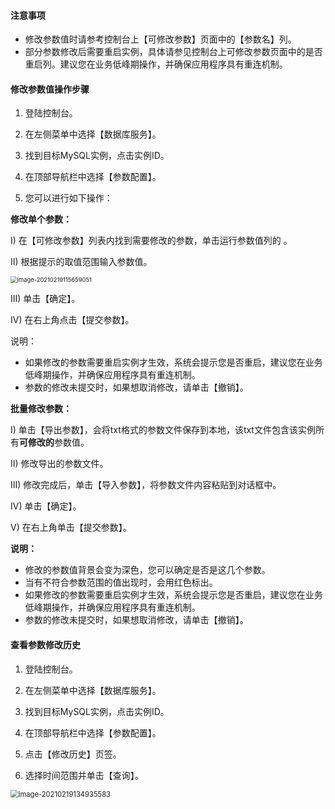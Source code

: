 #### 注意事项

- 修改参数值时请参考控制台上【可修改参数】页面中的【参数名】列。
- 部分参数修改后需要重启实例，具体请参见控制台上可修改参数页面中的是否重启列。建议您在业务低峰期操作，并确保应用程序具有重连机制。

#### 修改参数值操作步骤

1. 登陆控制台。

2. 在左侧菜单中选择【数据库服务】。

3. 找到目标MySQL实例，点击实例ID。

4. 在顶部导航栏中选择【参数配置】。

5. 您可以进行如下操作：

**修改单个参数：**

I)     在【可修改参数】列表内找到需要修改的参数，单击运行参数值列的                                。

II)     根据提示的取值范围输入参数值。

<img src="https://i.loli.net/2021/02/19/9ghFduDbL4Xyato.png" alt="image-20210219115659051" style="zoom: 67%;" />

III)    单击【确定】。

IV)   在右上角点击【提交参数】。

说明：

- 如果修改的参数需要重启实例才生效，系统会提示您是否重启，建议您在业务低峰期操作，并确保应用程序具有重连机制。
- 参数的修改未提交时，如果想取消修改，请单击【撤销】。

**批量修改参数：**

I)     单击【导出参数】，会将txt格式的参数文件保存到本地，该txt文件包含该实例所有**可修改的**参数值。

II)     修改导出的参数文件。

III)    修改完成后，单击【导入参数】，将参数文件内容粘贴到对话框中。

IV)   单击【确定】。

V)    在右上角单击【提交参数】。

**说明：**

- 修改的参数值背景会变为深色，您可以确定是否是这几个参数。
- 当有不符合参数范围的值出现时，会用红色标出。
- 如果修改的参数需要重启实例才生效，系统会提示您是否重启，建议您在业务低峰期操作，并确保应用程序具有重连机制。
- 参数的修改未提交时，如果想取消修改，请单击【撤销】。

#### 查看参数修改历史

1. 登陆控制台。

2. 在左侧菜单中选择【数据库服务】。

3. 找到目标MySQL实例，点击实例ID。

4. 在顶部导航栏中选择【参数配置】。

5. 点击【修改历史】页签。

6. 选择时间范围并单击【查询】。

 <img src="https://i.loli.net/2021/02/19/JhUNPnevdtmLZ1H.png" alt="image-20210219134935583" style="zoom: 80%;" />                              


